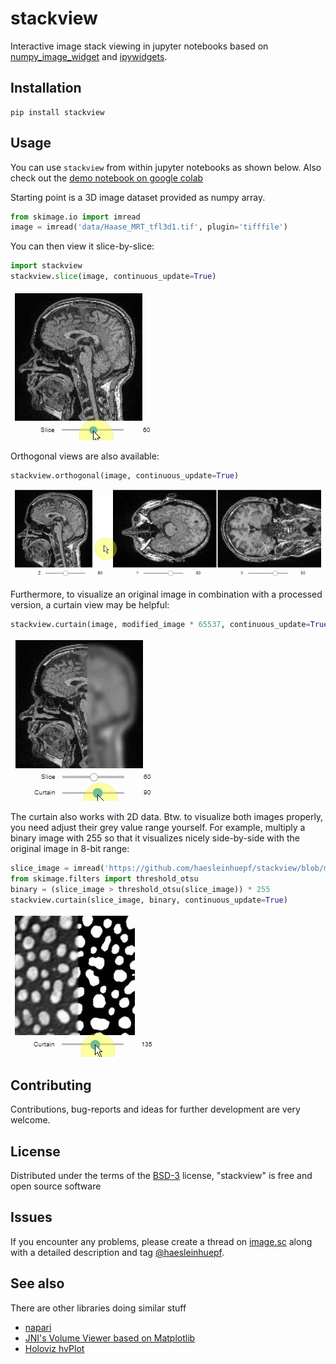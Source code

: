 # stackview
Interactive image stack viewing in jupyter notebooks based on 
[numpy_image_widget](https://github.com/Who8MyLunch/Numpy_Image_Widget) and 
[ipywidgets](https://ipywidgets.readthedocs.io/en/latest/).

## Installation

```shell
pip install stackview
```

## Usage
You can use `stackview` from within jupyter notebooks as shown below.
Also check out the [demo notebook on google colab](https://colab.research.google.com/github/haesleinhuepf/stackview/blob/master/docs/demo.ipynb)

Starting point is a 3D image dataset provided as numpy array. 
```python
from skimage.io import imread
image = imread('data/Haase_MRT_tfl3d1.tif', plugin='tifffile')
```

You can then view it slice-by-slice:
```python
import stackview
stackview.slice(image, continuous_update=True)
```
![](docs/images/demo_slice.gif)

Orthogonal views are also available:
```python
stackview.orthogonal(image, continuous_update=True)
```
![](docs/images/demo_orthogonal.gif)

Furthermore, to visualize an original image in combination with a processed version, a curtain view may be helpful:
```python
stackview.curtain(image, modified_image * 65537, continuous_update=True)
```
![](docs/images/demo_curtain.gif)

The curtain also works with 2D data. 
Btw. to visualize both images properly, you need adjust their grey value range yourself. 
For example, multiply a binary image with 255 so that it visualizes nicely side-by-side with the original image in 8-bit range:
```python
slice_image = imread('https://github.com/haesleinhuepf/stackview/blob/main/docs/data/blobs.tif?raw=true', plugin='tifffile')
from skimage.filters import threshold_otsu
binary = (slice_image > threshold_otsu(slice_image)) * 255
stackview.curtain(slice_image, binary, continuous_update=True)
```
![](docs/images/demo_curtain2.gif)



## Contributing

Contributions, bug-reports and ideas for further development are very welcome.

## License

Distributed under the terms of the [BSD-3] license,
"stackview" is free and open source software

## Issues

If you encounter any problems, please create a thread on [image.sc] along with a detailed description and tag [@haesleinhuepf].

## See also
There are other libraries doing similar stuff
* [napari](https://github.com/napari/napari)
* [JNI's Volume Viewer based on Matplotlib](https://github.com/jni/mpl-volume-viewer)
* [Holoviz hvPlot](https://hvplot.holoviz.org/user_guide/Gridded_Data.html#n-d-plots)

[BSD-3]: http://opensource.org/licenses/BSD-3-Clause
[image.sc]: https://image.sc
[@haesleinhuepf]: https://twitter.com/haesleinhuepf


